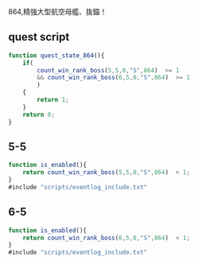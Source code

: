 864,精強大型航空母艦、抜錨！


## quest script
``` javascript
function quest_state_864(){
	if(
		count_win_rank_boss(5,5,0,"S",864)  >= 1
		&& count_win_rank_boss(6,5,0,"S",864)  >= 1
		)
	{
		return 1;
	}
	return 0;
}
```

## 5-5
``` javascript
function is_enabled(){
	return count_win_rank_boss(5,5,0,"S",864)  < 1;
}
#include "scripts/eventlog_include.txt"
```
## 6-5
``` javascript
function is_enabled(){
	return count_win_rank_boss(6,5,0,"S",864)  < 1;
}
#include "scripts/eventlog_include.txt"
```
